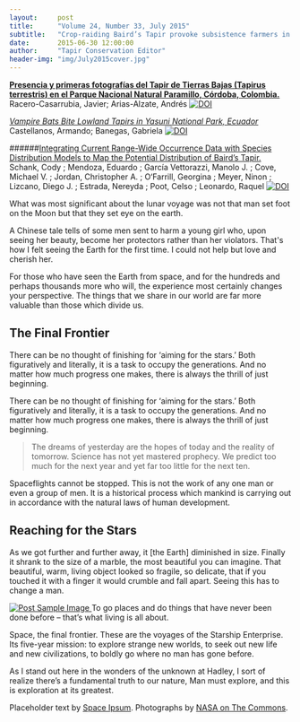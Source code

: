 ```yaml
---
layout:     post
title:      "Volume 24, Number 33, July 2015"
subtitle:   "Crop-raiding Baird’s Tapir provoke subsistence farmers in Belize, a reintroduced Andean tapir attacks a person in Ecuador, occurrence data and distribution of Baird’s Tapir, and much more"
date:       2015-06-30 12:00:00
author:     "Tapir Conservation Editor"
header-img: "img/July2015cover.jpg"
---
```


**[Presencia y primeras fotografías del Tapir de Tierras Bajas (__Tapirus terrestris__) en el Parque Nacional Natural Paramillo, Córdoba, Colombia.](http://dx.doi.org/10.5281/zenodo.23411 "Click for more details")**
Racero-Casarrubia, Javier; Arias-Alzate, Andrés [![DOI](https://zenodo.org/badge/doi/10.5281/zenodo.23411.svg)](http://dx.doi.org/10.5281/zenodo.23411)

*[Vampire Bats Bite Lowland Tapirs in Yasuni National Park, Ecuador](http://dx.doi.org/10.5281/zenodo.22648 "Click for more details")*
Castellanos, Armando; Banegas, Gabriela [![DOI](https://zenodo.org/badge/doi/10.5281/zenodo.23411.svg)](http://dx.doi.org/10.5281/zenodo.23411)


######[Integrating Current Range-Wide Occurrence Data with Species Distribution Models to Map the Potential Distribution of Baird’s Tapir.](http://dx.doi.org/10.5281/zenodo.23417 "click here for more details")
Schank, Cody ; Mendoza, Eduardo ; García Vettorazzi, Manolo J. ; Cove, Michael V. ; Jordan, Christopher A. ; O‘Farrill, Georgina ; Meyer, Ninon ; Lizcano, Diego J. ; Estrada, Nereyda ; Poot, Celso ; Leonardo, Raquel
[![DOI](https://zenodo.org/badge/doi/10.5281/zenodo.23417.svg)](http://dx.doi.org/10.5281/zenodo.23417)



<p>What was most significant about the lunar voyage was not that man set foot on the Moon but that they set eye on the earth.</p>

<p>A Chinese tale tells of some men sent to harm a young girl who, upon seeing her beauty, become her protectors rather than her violators. That's how I felt seeing the Earth for the first time. I could not help but love and cherish her.</p>

<p>For those who have seen the Earth from space, and for the hundreds and perhaps thousands more who will, the experience most certainly changes your perspective. The things that we share in our world are far more valuable than those which divide us.</p>

<h2 class="section-heading">The Final Frontier</h2>

<p>There can be no thought of finishing for ‘aiming for the stars.’ Both figuratively and literally, it is a task to occupy the generations. And no matter how much progress one makes, there is always the thrill of just beginning.</p>

<p>There can be no thought of finishing for ‘aiming for the stars.’ Both figuratively and literally, it is a task to occupy the generations. And no matter how much progress one makes, there is always the thrill of just beginning.</p>

<blockquote>The dreams of yesterday are the hopes of today and the reality of tomorrow. Science has not yet mastered prophecy. We predict too much for the next year and yet far too little for the next ten.</blockquote>

<p>Spaceflights cannot be stopped. This is not the work of any one man or even a group of men. It is a historical process which mankind is carrying out in accordance with the natural laws of human development.</p>

<h2 class="section-heading">Reaching for the Stars</h2>

<p>As we got further and further away, it [the Earth] diminished in size. Finally it shrank to the size of a marble, the most beautiful you can imagine. That beautiful, warm, living object looked so fragile, so delicate, that if you touched it with a finger it would crumble and fall apart. Seeing this has to change a man.</p>

<a href="#">
    <img src="{{ site.baseurl }}/img/post-sample-image.jpg" alt="Post Sample Image">
</a>
<span class="caption text-muted">To go places and do things that have never been done before – that’s what living is all about.</span>

<p>Space, the final frontier. These are the voyages of the Starship Enterprise. Its five-year mission: to explore strange new worlds, to seek out new life and new civilizations, to boldly go where no man has gone before.</p>

<p>As I stand out here in the wonders of the unknown at Hadley, I sort of realize there’s a fundamental truth to our nature, Man must explore, and this is exploration at its greatest.</p>

<p>Placeholder text by <a href="http://spaceipsum.com/">Space Ipsum</a>. Photographs by <a href="https://www.flickr.com/photos/nasacommons/">NASA on The Commons</a>.</p>